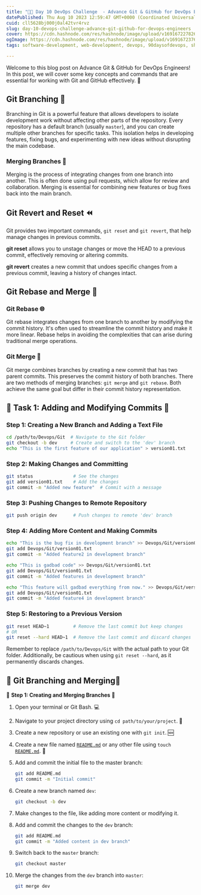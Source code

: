 ```yaml
---
title: "🚀📅 Day 10 DevOps Challenge  - Advance Git & GitHub for DevOps Engineers"
datePublished: Thu Aug 10 2023 12:59:47 GMT+0000 (Coordinated Universal Time)
cuid: cll5628bj000j0al42tvr4rvz
slug: day-10-devops-challenge-advance-git-github-for-devops-engineers
cover: https://cdn.hashnode.com/res/hashnode/image/upload/v1691672278267/f0f8ecdf-f09a-4ea1-9b67-8af2dcf4815e.png
ogImage: https://cdn.hashnode.com/res/hashnode/image/upload/v1691672376119/f8203193-437f-4457-a133-053c2656f42a.png
tags: software-development, web-development, devops, 90daysofdevops, shubhamlondhe

---
```


Welcome to this blog post on Advance Git & GitHub for DevOps Engineers! In this post, we will cover some key concepts and commands that are essential for working with Git and GitHub effectively. 🚀

## **Git Branching 🌿**

Branching in Git is a powerful feature that allows developers to isolate development work without affecting other parts of the repository. Every repository has a default branch (usually `master`), and you can create multiple other branches for specific tasks. This isolation helps in developing features, fixing bugs, and experimenting with new ideas without disrupting the main codebase.

### **Merging Branches** 🔄

Merging is the process of integrating changes from one branch into another. This is often done using pull requests, which allow for review and collaboration. Merging is essential for combining new features or bug fixes back into the main branch.

## **Git Revert and Reset ⏪**

Git provides two important commands, `git reset` and `git revert`, that help manage changes in previous commits.

**git reset** allows you to unstage changes or move the HEAD to a previous commit, effectively removing or altering commits.

**git revert** creates a new commit that undoes specific changes from a previous commit, leaving a history of changes intact.

## **Git Rebase and Merge 🔄**

### **Git Rebase 🌐**

Git rebase integrates changes from one branch to another by modifying the commit history. It's often used to streamline the commit history and make it more linear. Rebase helps in avoiding the complexities that can arise during traditional merge operations.

### **Git Merge 🔄**

Git merge combines branches by creating a new commit that has two parent commits. This preserves the commit history of both branches. There are two methods of merging branches: `git merge` and `git rebase`. Both achieve the same goal but differ in their commit history representation.

## 📝 **Task 1: Adding and Modifying Commits** 🌱

### **Step 1: Creating a New Branch and Adding a Text File**

```bash
cd /path/to/Devops/Git  # Navigate to the Git folder
git checkout -b dev     # Create and switch to the 'dev' branch
echo "This is the first feature of our application" > version01.txt
```

### **Step 2: Making Changes and Committing**

```bash
git status               # See the changes
git add version01.txt    # Add the changes
git commit -m "Added new feature"  # Commit with a message
```

### **Step 3: Pushing Changes to Remote Repository**

```bash
git push origin dev      # Push changes to remote 'dev' branch
```

### **Step 4: Adding More Content and Making Commits**

```bash
echo "This is the bug fix in development branch" >> Devops/Git/version01.txt
git add Devops/Git/version01.txt
git commit -m "Added feature2 in development branch"

echo "This is gadbad code" >> Devops/Git/version01.txt
git add Devops/Git/version01.txt
git commit -m "Added features in development branch"

echo "This feature will gadbad everything from now." >> Devops/Git/version01.txt
git add Devops/Git/version01.txt
git commit -m "Added feature4 in development branch"
```

### **Step 5: Restoring to a Previous Version**

```bash
git reset HEAD~1         # Remove the last commit but keep changes
# OR
git reset --hard HEAD~1  # Remove the last commit and discard changes
```

Remember to replace `/path/to/Devops/Git` with the actual path to your Git folder. Additionally, be cautious when using `git reset --hard`, as it permanently discards changes.

## 🌲 Git Branching and Merging🌿

📝 **Step 1: Creating and Merging Branches** 🌿

1. Open your terminal or Git Bash. 💻
    
2. Navigate to your project directory using `cd path/to/your/project`. 📂
    
3. Create a new repository or use an existing one with `git init`. 🆕
    
4. Create a new file named [`README.md`](http://README.md) or any other file using `touch` [`README.md`](http://README.md). 📄
    
5. Add and commit the initial file to the master branch:
    
    ```bash
    git add README.md
    git commit -m "Initial commit"
    ```
    
6. Create a new branch named `dev`:
    
    ```bash
    git checkout -b dev
    ```
    
7. Make changes to the file, like adding more content or modifying it.
    
8. Add and commit the changes to the `dev` branch:
    
    ```bash
    git add README.md
    git commit -m "Added content in dev branch"
    ```
    
9. Switch back to the `master` branch:
    
    ```bash
    git checkout master
    ```
    
10. Merge the changes from the `dev` branch into `master`:
    
    ```bash
    git merge dev
    ```